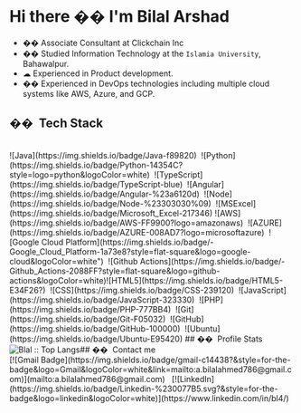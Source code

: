 # Hi there �� I'm Bilal Arshad
- ��    Associate Consultant at Clickchain Inc
- ��    Studied Information Technology at the `Islamia University`, Bahawalpur.
- ☁     Experienced in Product development.
- ��    Experienced in DevOps technologies including multiple cloud systems like AWS, Azure, and GCP. 
## �� &nbsp;Tech Stack
<br>
​
![Java](https://img.shields.io/badge/Java-f89820)&nbsp;
![Python](https://img.shields.io/badge/Python-14354C?style=logo=python&logoColor=white)&nbsp;
![TypeScript](https://img.shields.io/badge/TypeScript-blue)&nbsp;
![Angular](https://img.shields.io/badge/Angular-%23a6120d)&nbsp;
![Node](https://img.shields.io/badge/Node-%23303030%09)&nbsp;
![MSExcel](https://img.shields.io/badge/Microsoft_Excel-217346)&nbsp;
​
​
![AWS](https://img.shields.io/badge/AWS-FF9900?logo=amazonaws)&nbsp;
![AZURE](https://img.shields.io/badge/AZURE-008AD7?logo=microsoftazure)&nbsp;
![Google Cloud Platform](https://img.shields.io/badge/-Google_Cloud_Platform-1a73e8?style=flat-square&logo=google-cloud&logoColor=white")&nbsp;
![Github Actions](https://img.shields.io/badge/-Github_Actions-2088FF?style=flat-square&logo=github-actions&logoColor=white)
​
​
![HTML5](https://img.shields.io/badge/HTML5-E34F26?)&nbsp;
![CSS](https://img.shields.io/badge/CSS-239120)&nbsp;
![JavaScript](https://img.shields.io/badge/JavaScript-323330)&nbsp;
![PHP](https://img.shields.io/badge/PHP-777BB4)&nbsp;
![Git](https://img.shields.io/badge/Git-F05032)&nbsp;
![GitHub](https://img.shields.io/badge/GitHub-100000)&nbsp;
![Ubuntu](https://img.shields.io/badge/Ubuntu-E95420)&nbsp;
​
## �� &nbsp;Profile Stats
<br>
<img src="https://github-readme-stats.vercel.app/api/top-langs/?username=MUHAMMADBILAL7705&langs_count=8&theme=tokyonight&layout=compact" alt="Blal :: Top Langs" />
​
## �� &nbsp;Contact me
<br>
​
[![Gmail Badge](https://img.shields.io/badge/gmail-c14438?&style=for-the-badge&logo=Gmail&logoColor=white&link=mailto:a.bilalahmed786@gmail.com)](mailto:a.bilalahmed786@gmail.com) &nbsp;
[![LinkedIn](https://img.shields.io/badge/Linkedin-%230077B5.svg?&style=for-the-badge&logo=linkedin&logoColor=white)](https://www.linkedin.com/in/bl4/)
